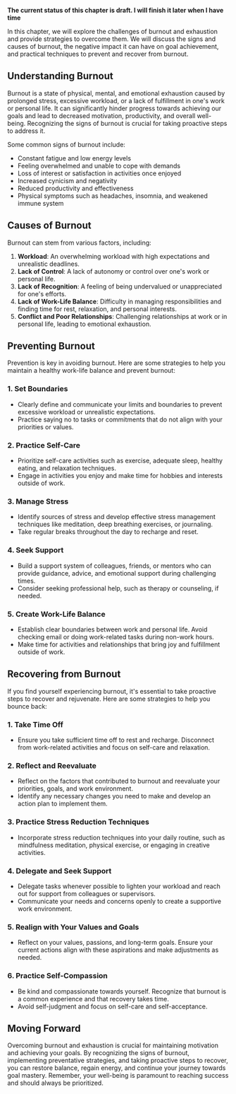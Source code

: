 **The current status of this chapter is draft. I will finish it later when I have time**

In this chapter, we will explore the challenges of burnout and exhaustion and provide strategies to overcome them. We will discuss the signs and causes of burnout, the negative impact it can have on goal achievement, and practical techniques to prevent and recover from burnout.

**Understanding Burnout**
-------------------------

Burnout is a state of physical, mental, and emotional exhaustion caused by prolonged stress, excessive workload, or a lack of fulfillment in one's work or personal life. It can significantly hinder progress towards achieving our goals and lead to decreased motivation, productivity, and overall well-being. Recognizing the signs of burnout is crucial for taking proactive steps to address it.

Some common signs of burnout include:

* Constant fatigue and low energy levels
* Feeling overwhelmed and unable to cope with demands
* Loss of interest or satisfaction in activities once enjoyed
* Increased cynicism and negativity
* Reduced productivity and effectiveness
* Physical symptoms such as headaches, insomnia, and weakened immune system

**Causes of Burnout**
---------------------

Burnout can stem from various factors, including:

1. **Workload**: An overwhelming workload with high expectations and unrealistic deadlines.
2. **Lack of Control**: A lack of autonomy or control over one's work or personal life.
3. **Lack of Recognition**: A feeling of being undervalued or unappreciated for one's efforts.
4. **Lack of Work-Life Balance**: Difficulty in managing responsibilities and finding time for rest, relaxation, and personal interests.
5. **Conflict and Poor Relationships**: Challenging relationships at work or in personal life, leading to emotional exhaustion.

**Preventing Burnout**
----------------------

Prevention is key in avoiding burnout. Here are some strategies to help you maintain a healthy work-life balance and prevent burnout:

### 1. **Set Boundaries**

* Clearly define and communicate your limits and boundaries to prevent excessive workload or unrealistic expectations.
* Practice saying no to tasks or commitments that do not align with your priorities or values.

### 2. **Practice Self-Care**

* Prioritize self-care activities such as exercise, adequate sleep, healthy eating, and relaxation techniques.
* Engage in activities you enjoy and make time for hobbies and interests outside of work.

### 3. **Manage Stress**

* Identify sources of stress and develop effective stress management techniques like meditation, deep breathing exercises, or journaling.
* Take regular breaks throughout the day to recharge and reset.

### 4. **Seek Support**

* Build a support system of colleagues, friends, or mentors who can provide guidance, advice, and emotional support during challenging times.
* Consider seeking professional help, such as therapy or counseling, if needed.

### 5. **Create Work-Life Balance**

* Establish clear boundaries between work and personal life. Avoid checking email or doing work-related tasks during non-work hours.
* Make time for activities and relationships that bring joy and fulfillment outside of work.

**Recovering from Burnout**
---------------------------

If you find yourself experiencing burnout, it's essential to take proactive steps to recover and rejuvenate. Here are some strategies to help you bounce back:

### 1. **Take Time Off**

* Ensure you take sufficient time off to rest and recharge. Disconnect from work-related activities and focus on self-care and relaxation.

### 2. **Reflect and Reevaluate**

* Reflect on the factors that contributed to burnout and reevaluate your priorities, goals, and work environment.
* Identify any necessary changes you need to make and develop an action plan to implement them.

### 3. **Practice Stress Reduction Techniques**

* Incorporate stress reduction techniques into your daily routine, such as mindfulness meditation, physical exercise, or engaging in creative activities.

### 4. **Delegate and Seek Support**

* Delegate tasks whenever possible to lighten your workload and reach out for support from colleagues or supervisors.
* Communicate your needs and concerns openly to create a supportive work environment.

### 5. **Realign with Your Values and Goals**

* Reflect on your values, passions, and long-term goals. Ensure your current actions align with these aspirations and make adjustments as needed.

### 6. **Practice Self-Compassion**

* Be kind and compassionate towards yourself. Recognize that burnout is a common experience and that recovery takes time.
* Avoid self-judgment and focus on self-care and self-acceptance.

**Moving Forward**
------------------

Overcoming burnout and exhaustion is crucial for maintaining motivation and achieving your goals. By recognizing the signs of burnout, implementing preventative strategies, and taking proactive steps to recover, you can restore balance, regain energy, and continue your journey towards goal mastery. Remember, your well-being is paramount to reaching success and should always be prioritized.
